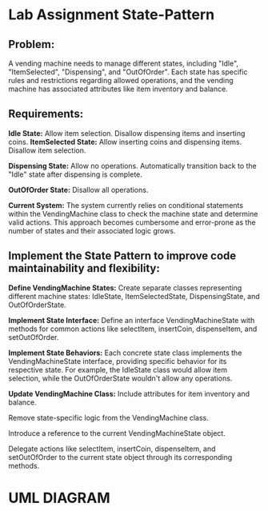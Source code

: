 # Lab Assignment State-Pattern
## Problem:
A vending machine needs to manage different states, including "Idle", "ItemSelected", "Dispensing", and "OutOfOrder". Each state has specific rules and restrictions regarding allowed operations, and the vending machine has associated attributes like item inventory and balance.
## Requirements:
**Idle State:**
Allow item selection.
Disallow dispensing items and inserting coins.
**ItemSelected State:**
Allow inserting coins and dispensing items.
Disallow item selection.

**Dispensing State:**
Allow no operations.
Automatically transition back to the "Idle" state after dispensing is complete.

**OutOfOrder State:**
Disallow all operations.

**Current System:** The system currently relies on conditional statements within the VendingMachine class to check the machine state and determine valid actions. This approach becomes cumbersome and error-prone as the number of states and their associated logic grows.

## Implement the State Pattern to improve code maintainability and flexibility:
**Define VendingMachine States:**
Create separate classes representing different machine states: IdleState, ItemSelectedState, DispensingState, and OutOfOrderState.

**Implement State Interface:**
Define an interface VendingMachineState with methods for common actions like selectItem, insertCoin, dispenseItem, and setOutOfOrder.

**Implement State Behaviors:**
Each concrete state class implements the VendingMachineState interface, providing specific behavior for its respective state.
 For example, the IdleState class would allow item selection, while the OutOfOrderState wouldn't allow any operations.
 
**Update VendingMachine Class:**
Include attributes for item inventory and balance.

Remove state-specific logic from the VendingMachine class.

Introduce a reference to the current VendingMachineState object.

Delegate actions like selectItem, insertCoin, dispenseItem, and
setOutOfOrder to the current state object through its corresponding methods.

# UML DIAGRAM 



